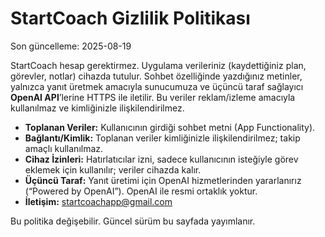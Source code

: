# StartCoach Gizlilik Politikası

Son güncelleme: 2025-08-19

StartCoach hesap gerektirmez. Uygulama verileriniz (kaydettiğiniz plan, görevler, notlar) cihazda tutulur.
Sohbet özelliğinde yazdığınız metinler, yalnızca yanıt üretmek amacıyla sunucumuza ve üçüncü taraf
sağlayıcı **OpenAI API**’lerine HTTPS ile iletilir. Bu veriler reklam/izleme amacıyla kullanılmaz ve
kimliğinizle ilişkilendirilmez.

- **Toplanan Veriler:** Kullanıcının girdiği sohbet metni (App Functionality).
- **Bağlantı/Kimlik:** Toplanan veriler kimliğinizle ilişkilendirilmez; takip amaçlı kullanılmaz.
- **Cihaz İzinleri:** Hatırlatıcılar izni, sadece kullanıcının isteğiyle görev eklemek için kullanılır; veriler cihazda kalır.
- **Üçüncü Taraf:** Yanıt üretimi için OpenAI hizmetlerinden yararlanırız (“Powered by OpenAI”). OpenAI ile resmi ortaklık yoktur.
- **İletişim:** startcoachapp@gmail.com

Bu politika değişebilir. Güncel sürüm bu sayfada yayımlanır.
